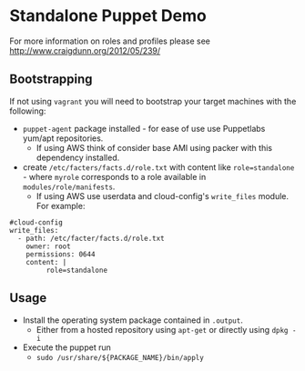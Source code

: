 # Standalone Puppet Demo

For more information on roles and profiles please see http://www.craigdunn.org/2012/05/239/

## Bootstrapping
If not using `vagrant` you will need to bootstrap your target machines with the following:
  * `puppet-agent` package installed - for ease of use use Puppetlabs yum/apt repositories.
    * If using AWS think of consider base AMI using packer with this dependency installed.
  * create `/etc/facters/facts.d/role.txt` with content like `role=standalone` - where `myrole` corresponds to a role available in `modules/role/manifests`.
    * If using AWS use userdata and cloud-config's `write_files` module. 
     For example:
     
````
#cloud-config
write_files:
  - path: /etc/facter/facts.d/role.txt
    owner: root
    permissions: 0644
    content: |
         role=standalone
````


## Usage
* Install the operating system package contained in `.output`.
  * Either from a hosted repository using `apt-get` or directly using `dpkg -i`
* Execute the puppet run
  * `sudo /usr/share/${PACKAGE_NAME}/bin/apply`
